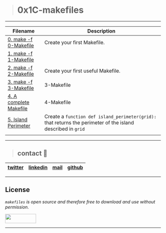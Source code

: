 > # 0x1C-makefiles
---
| **Filename** | **Description** |
|---|---|
| [0. make -f 0-Makefile](0-Makefile) | Create your first Makefile.  |
| [1. make -f 1-Makefile](1-Makefile) |   |
| [2. make -f 2-Makefile](2-Makefile) | Create your first useful Makefile.  |
| [3. make -f 3-Makefile]() | 3-Makefile  |
| [4. A complete Makefile]() | 4-Makefile  |
| [5. Island Perimeter](5-island_perimeter.py) | Create a `function def island_perimeter(grid):` that returns the perimeter of the island described in `grid`  |
|   |   |
---
> ## contact 💬

| [twitter](https://twitter.com/RICARDO1470) | [linkedin](https://www.linkedin.com/in/ricardo-alfonso-camayo/) | [mail](1466@holbertonschool.com) | [github](https://github.com/ricardo1470/README/blob/master/README.md) |
|---|---|---|---|

---

## License
*`makefiles` is open source and therefore free to download and use without permission.*

<a href="url"><img src="https://www.holbertonschool.com/holberton-logo.png" align="middle" width="100" height="30"></a>

---

